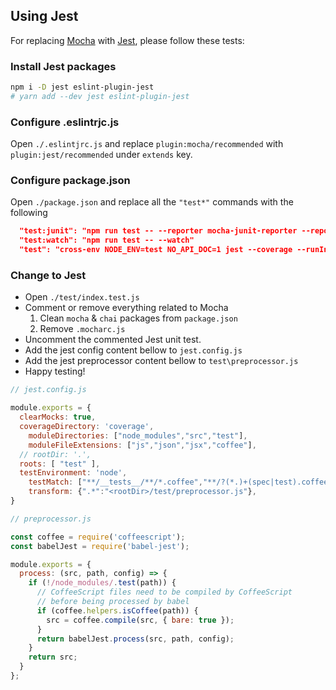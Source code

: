## Using Jest

For replacing [Mocha](https://mochajs.org/) with [Jest](https://jestjs.io/), please follow these tests:

### Install Jest packages

```bash
npm i -D jest eslint-plugin-jest
# yarn add --dev jest eslint-plugin-jest
```

### Configure .eslintrjc.js

Open `./.eslintjrc.js` and replace `plugin:mocha/recommended` with `plugin:jest/recommended` under `extends` key.

### Configure package.json

Open `./package.json` and replace all the `"test*"` commands with the following

```json
  "test:junit": "npm run test -- --reporter mocha-junit-reporter --reporter-options mochaFile=.junit.xml",
  "test:watch": "npm run test -- --watch"
  "test": "cross-env NODE_ENV=test NO_API_DOC=1 jest --coverage --runInBand --verbose",
```

### Change to Jest

* Open `./test/index.test.js`
* Comment or remove everything related to Mocha
  1. Clean `mocha` & `chai` packages from `package.json`
  2. Remove `.mocharc.js`
* Uncomment the commented Jest unit test.
* Add the jest config content bellow to `jest.config.js`
* Add the jest preprocessor content bellow to `test\preprocessor.js` 
* Happy testing!

```javascript
// jest.config.js

module.exports = {
  clearMocks: true,
  coverageDirectory: 'coverage',
    moduleDirectories: ["node_modules","src","test"],
    moduleFileExtensions: ["js","json","jsx","coffee"],
  // rootDir: '.',
  roots: [ "test" ],
  testEnvironment: 'node',
    testMatch: ["**/__tests__/**/*.coffee","**/?(*.)+(spec|test).coffee"],
    transform: {".*":"<rootDir>/test/preprocessor.js"},
}
```

```javascript
// preprocessor.js

const coffee = require('coffeescript');
const babelJest = require('babel-jest');

module.exports = {
  process: (src, path, config) => {
    if (!/node_modules/.test(path)) {
      // CoffeeScript files need to be compiled by CoffeeScript
      // before being processed by babel
      if (coffee.helpers.isCoffee(path)) {
        src = coffee.compile(src, { bare: true });
      }
      return babelJest.process(src, path, config);
    }
    return src;
  }
};

```
